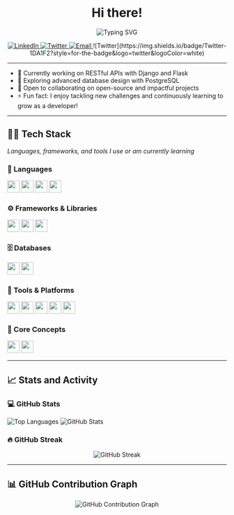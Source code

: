 <h1 align="center">Hi there!</h1>
<p align="center">
  <img src="https://readme-typing-svg.herokuapp.com?font=Fira+Code&weight=600&size=25&duration=3000&pause=1000&color=3776AB&center=true&vCenter=true&width=700&lines=%F0%9F%90%8D+Python+Developer;Driven+by+code%2C+fueled+by+curiosity!" alt="Typing SVG">
</p>

<p align="center"> <a href="https://www.linkedin.com/in/urwah-khalid-988b7b268/" target="_blank" rel="noopener noreferrer"> <img src="https://img.shields.io/badge/LinkedIn--blue?style=for-the-badge&logo=linkedin&logoColor=white" alt="LinkedIn" /> </a> <a href="https://twitter.com/urwahkhalid" target="_blank" rel="noopener noreferrer"> <img src="https://img.shields.io/badge/Twitter--1DA1F2?style=for-the-badge&logo=twitter&logoColor=white" alt="Twitter" /> </a> <a href="mailto:urwahkhalid00@gmail.com" target="_blank" rel="noopener noreferrer"> <img src="https://img.shields.io/badge/Email--D14836?style=for-the-badge&logo=gmail&logoColor=white" alt="Email" /> </a>
![Twitter](https://img.shields.io/badge/Twitter-1DA1F2?style=for-the-badge&logo=twitter&logoColor=white)
 </p>



---

- 🔭 Currently working on RESTful APIs with Django and Flask  
- 🌱 Exploring advanced database design with PostgreSQL  
- 👯 Open to collaborating on open-source and impactful projects
- ⚡ Fun fact: I enjoy tackling new challenges and continuously learning to grow as a developer!

---

## 👨‍💻 Tech Stack

<p><em>Languages, frameworks, and tools I use or am currently learning</em></p>

### 🧠 Languages

<p>
  <img src="https://img.shields.io/badge/-Python-3776AB?style=flat&logo=python&logoColor=white" style="height: 28px;" />
  <img src="https://img.shields.io/badge/-HTML5-E34F28?style=flat&logo=html5&logoColor=white" style="height: 28px;" />
  <img src="https://img.shields.io/badge/-CSS3-1572B6?style=flat&logo=css3" style="height: 28px;" />
  <img src="https://img.shields.io/badge/-JavaScript-F7DF1E?style=flat&logo=javascript&logoColor=black" style="height: 28px;" />
</p>

### ⚙️ Frameworks & Libraries

<p>
  <img src="https://img.shields.io/badge/-Django-092E20?style=flat&logo=django" style="height: 28px;" />
  <img src="https://img.shields.io/badge/-Flask-000000?style=flat&logo=flask" style="height: 28px;" />
  <img src="https://img.shields.io/badge/-Bootstrap-563D7C?style=flat&logo=bootstrap" style="height: 28px;" />
</p>

### 🗄️ Databases

<p>
  <img src="https://img.shields.io/badge/-PostgreSQL-316192?style=flat&logo=postgresql&logoColor=white" style="height: 28px;" />
  <img src="https://img.shields.io/badge/-SQLite-003B57?style=flat&logo=sqlite&logoColor=white" style="height: 28px;" />
</p>

### 🧰 Tools & Platforms

<p>
  <img src="https://img.shields.io/badge/-Git-FF5733?style=flat&logo=git&logoColor=white" style="height: 28px;" />
  <img src="https://img.shields.io/badge/-GitHub-181717?style=flat&logo=github" style="height: 28px;" />
  <img src="https://img.shields.io/badge/-VS%20Code-007ACC?style=flat&logo=visual-studio-code&logoColor=white" style="height: 28px;" />
  <img src="https://img.shields.io/badge/-Vercel-000000?style=flat&logo=vercel&logoColor=white" style="height: 28px;" />
  <img src="https://img.shields.io/badge/-Canva-00C4CC?style=flat&logo=canva&logoColor=white" style="height: 28px;" />
</p>

### 🧩 Core Concepts

<p>
  <img src="https://img.shields.io/badge/-Object_Oriented_Programming-007ACC?style=flat" style="height: 28px;" />
  <img src="https://img.shields.io/badge/-RESTful_API-00BCD4?style=flat&logo=rest&logoColor=white" style="height: 28px;" />
</p>

---

## 📈 Stats and Activity

### 💻 GitHub Stats

<p>
  <img src="https://github-readme-stats.vercel.app/api/top-langs/?username=urwahkhalid00&layout=compact&theme=light" alt="Top Languages" />
  <img src="https://github-readme-stats.vercel.app/api?username=urwahkhalid00&show_icons=true&theme=light" alt="GitHub Stats" />
</p>



### 🔥 GitHub Streak

<p align="center">
 <img src="https://streak-stats.demolab.com?user=urwahkhalid00&theme=light" alt="GitHub Streak" />
</p>

---

## 📊  GitHub Contribution Graph

<p align="center">
  <img src="https://github-readme-activity-graph.vercel.app/graph?username=urwahkhalid00&theme=github-light" alt="GitHub Contribution Graph" />
</p>

